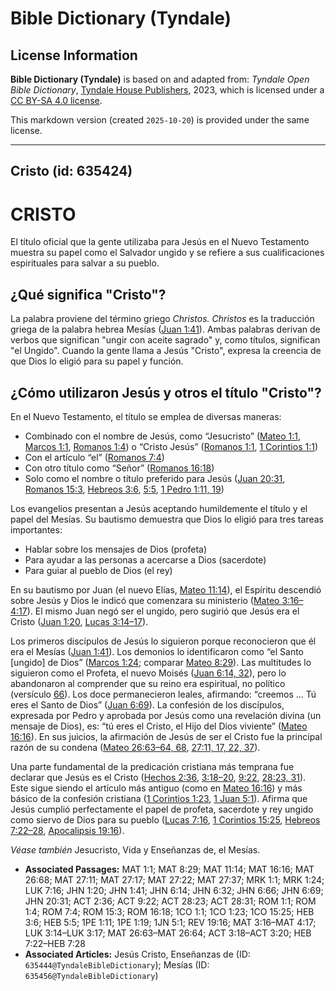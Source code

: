 # Bible Dictionary (Tyndale)

## License Information

**Bible Dictionary (Tyndale)** is based on and adapted from: _Tyndale Open Bible Dictionary_, [Tyndale House Publishers](https://tyndaleopenresources.com/), 2023, which is licensed under a [CC BY-SA 4.0 license](https://creativecommons.org/licenses/by-sa/4.0/legalcode.en).

This markdown version (created `2025-10-20`) is provided under the same license.



--------------------------------

## Cristo (id: 635424)

CRISTO
======

El título oficial que la gente utilizaba para Jesús en el Nuevo Testamento muestra su papel como el Salvador ungido y se refiere a sus cualificaciones espirituales para salvar a su pueblo.

¿Qué significa "Cristo"?
------------------------

La palabra proviene del término griego *Christos.* *Christos* es la traducción griega de la palabra hebrea Mesías ([Juan 1:41](https://ref.ly/John1:41)). Ambas palabras derivan de verbos que significan "ungir con aceite sagrado" y, como títulos, significan "el Ungido". Cuando la gente llama a Jesús "Cristo", expresa la creencia de que Dios lo eligió para su papel y función.

¿Cómo utilizaron Jesús y otros el título "Cristo"?
--------------------------------------------------

En el Nuevo Testamento, el título se emplea de diversas maneras:

* Combinado con el nombre de Jesús, como “Jesucristo” ([Mateo 1:1](https://ref.ly/Matt1:1), [Marcos 1:1](https://ref.ly/Mark1:1), [Romanos 1:4](https://ref.ly/Rom1:4)) o “Cristo Jesús” ([Romanos 1:1](https://ref.ly/Rom1:1), [1 Corintios 1:1](https://ref.ly/1Cor1:1))
* Con el artículo “el” ([Romanos 7:4](https://ref.ly/Rom7:4))
* Con otro título como “Señor” ([Romanos 16:18](https://ref.ly/Rom16:18))
* Solo como el nombre o título preferido para Jesús ([Juan 20:31](https://ref.ly/John20:31), [Romanos 15:3](https://ref.ly/Rom15:3), [Hebreos 3:6](https://ref.ly/Heb3:6), [5:5](https://ref.ly/Heb5:5), [1 Pedro 1:11, 19](https://ref.ly/1Pet1:11,1Pet1:19))

Los evangelios presentan a Jesús aceptando humildemente el título y el papel del Mesías. Su bautismo demuestra que Dios lo eligió para tres tareas importantes:

* Hablar sobre los mensajes de Dios (profeta)
* Para ayudar a las personas a acercarse a Dios (sacerdote)
* Para guiar al pueblo de Dios (el rey)

En su bautismo por Juan (el nuevo Elías, [Mateo 11:14](https://ref.ly/Matt11:14)), el Espíritu descendió sobre Jesús y Dios le indicó que comenzara su ministerio ([Mateo 3:16–4:17](https://ref.ly/Matt3:16-Matt4:17)). El mismo Juan negó ser el ungido, pero sugirió que Jesús era el Cristo ([Juan 1:20](https://ref.ly/John1:20), [Lucas 3:14–17](https://ref.ly/Luke3:14-Luke3:17)).

Los primeros discípulos de Jesús lo siguieron porque reconocieron que él era el Mesías ([Juan 1:41](https://ref.ly/John1:41)). Los demonios lo identificaron como “el Santo \[ungido] de Dios” ([Marcos 1:24](https://ref.ly/Mark1:24); comparar [Mateo 8:29](https://ref.ly/Matt8:29)). Las multitudes lo siguieron como el Profeta, el nuevo Moisés ([Juan 6:14, 32](https://ref.ly/John6:14,John6:32)), pero lo abandonaron al comprender que su reino era espiritual, no político (versículo [66](https://ref.ly/John6:66)). Los doce permanecieron leales, afirmando: “creemos ... Tú eres el Santo de Dios” ([Juan 6:69](https://ref.ly/John6:69)). La confesión de los discípulos, expresada por Pedro y aprobada por Jesús como una revelación divina (un mensaje de Dios), es: “tú eres el Cristo, el Hijo del Dios viviente” ([Mateo 16:16](https://ref.ly/Matt16:16)). En sus juicios, la afirmación de Jesús de ser el Cristo fue la principal razón de su condena ([Mateo 26:63–64, 68](https://ref.ly/Matt26:63-Matt26:64,Matt26:68), [27:11, 17, 22, 37](https://ref.ly/Matt27:11,Matt27:17,Matt27:22,Matt27:37)).

Una parte fundamental de la predicación cristiana más temprana fue declarar que Jesús es el Cristo ([Hechos 2:36](https://ref.ly/Acts2:36), [3:18–20](https://ref.ly/Acts3:18-Acts3:20), [9:22](https://ref.ly/Acts9:22), [28:23, 31](https://ref.ly/Acts28:23,Acts28:31)). Este sigue siendo el artículo más antiguo (como en [Mateo 16:16](https://ref.ly/Matt16:16)) y más básico de la confesión cristiana ([1 Corintios 1:23](https://ref.ly/1Cor1:23), [1 Juan 5:1](https://ref.ly/1John5:1)). Afirma que Jesús cumplió perfectamente el papel de profeta, sacerdote y rey ungido como siervo de Dios para su pueblo ([Lucas 7:16](https://ref.ly/Luke7:16), [1 Corintios 15:25](https://ref.ly/1Cor15:25), [Hebreos 7:22–28](https://ref.ly/Heb7:22-Heb7:28), [Apocalipsis 19:16](https://ref.ly/Rev19:16)).

*Véase también* Jesucristo, Vida y Enseñanzas de, el Mesías.

* **Associated Passages:** MAT 1:1; MAT 8:29; MAT 11:14; MAT 16:16; MAT 26:68; MAT 27:11; MAT 27:17; MAT 27:22; MAT 27:37; MRK 1:1; MRK 1:24; LUK 7:16; JHN 1:20; JHN 1:41; JHN 6:14; JHN 6:32; JHN 6:66; JHN 6:69; JHN 20:31; ACT 2:36; ACT 9:22; ACT 28:23; ACT 28:31; ROM 1:1; ROM 1:4; ROM 7:4; ROM 15:3; ROM 16:18; 1CO 1:1; 1CO 1:23; 1CO 15:25; HEB 3:6; HEB 5:5; 1PE 1:11; 1PE 1:19; 1JN 5:1; REV 19:16; MAT 3:16–MAT 4:17; LUK 3:14–LUK 3:17; MAT 26:63–MAT 26:64; ACT 3:18–ACT 3:20; HEB 7:22–HEB 7:28
* **Associated Articles:** Jesús Cristo, Enseñanzas de (ID: `635444@TyndaleBibleDictionary`); Mesías (ID: `635456@TyndaleBibleDictionary`)

